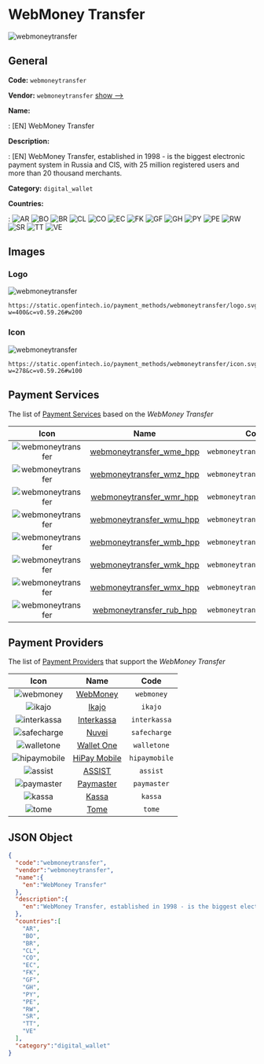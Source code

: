 
# WebMoney Transfer 
![webmoneytransfer](https://static.openfintech.io/payment_methods/webmoneytransfer/logo.svg?w=400&c=v0.59.26#w200)  

## General 
**Code:** `webmoneytransfer` 
 
**Vendor:** `webmoneytransfer` [show -->](/vendors/webmoneytransfer/) 
 
**Name:** 
 
:	[EN] WebMoney Transfer 
 
**Description:** 
 
: [EN] WebMoney Transfer, established in 1998 - is the biggest electronic payment system in Russia and CIS, with 25 million registered users and more than 20 thousand merchants.                                 
 
**Category:** `digital_wallet` 
 
**Countries:** 
 
:	![AR](https://cdnjs.cloudflare.com/ajax/libs/flag-icon-css/3.3.0/flags/4x3/ar.svg#w24) 	![BO](https://cdnjs.cloudflare.com/ajax/libs/flag-icon-css/3.3.0/flags/4x3/bo.svg#w24) 	![BR](https://cdnjs.cloudflare.com/ajax/libs/flag-icon-css/3.3.0/flags/4x3/br.svg#w24) 	![CL](https://cdnjs.cloudflare.com/ajax/libs/flag-icon-css/3.3.0/flags/4x3/cl.svg#w24) 	![CO](https://cdnjs.cloudflare.com/ajax/libs/flag-icon-css/3.3.0/flags/4x3/co.svg#w24) 	![EC](https://cdnjs.cloudflare.com/ajax/libs/flag-icon-css/3.3.0/flags/4x3/ec.svg#w24) 	![FK](https://cdnjs.cloudflare.com/ajax/libs/flag-icon-css/3.3.0/flags/4x3/fk.svg#w24) 	![GF](https://cdnjs.cloudflare.com/ajax/libs/flag-icon-css/3.3.0/flags/4x3/gf.svg#w24) 	![GH](https://cdnjs.cloudflare.com/ajax/libs/flag-icon-css/3.3.0/flags/4x3/gh.svg#w24) 	![PY](https://cdnjs.cloudflare.com/ajax/libs/flag-icon-css/3.3.0/flags/4x3/py.svg#w24) 	![PE](https://cdnjs.cloudflare.com/ajax/libs/flag-icon-css/3.3.0/flags/4x3/pe.svg#w24) 	![RW](https://cdnjs.cloudflare.com/ajax/libs/flag-icon-css/3.3.0/flags/4x3/rw.svg#w24) 	![SR](https://cdnjs.cloudflare.com/ajax/libs/flag-icon-css/3.3.0/flags/4x3/sr.svg#w24) 	![TT](https://cdnjs.cloudflare.com/ajax/libs/flag-icon-css/3.3.0/flags/4x3/tt.svg#w24) 	![VE](https://cdnjs.cloudflare.com/ajax/libs/flag-icon-css/3.3.0/flags/4x3/ve.svg#w24)  

## Images 

### Logo 
![webmoneytransfer](https://static.openfintech.io/payment_methods/webmoneytransfer/logo.svg?w=400&c=v0.59.26#w200)  

```
https://static.openfintech.io/payment_methods/webmoneytransfer/logo.svg?w=400&c=v0.59.26#w200
```  

### Icon 
![webmoneytransfer](https://static.openfintech.io/payment_methods/webmoneytransfer/icon.svg?w=278&c=v0.59.26#w100)  

```
https://static.openfintech.io/payment_methods/webmoneytransfer/icon.svg?w=278&c=v0.59.26#w100
```  

## Payment Services 
 
The list of [Payment Services](/payment-services/) based on the _WebMoney Transfer_ 

|Icon|Name|Code| 
|:---:|:---:|:---:| 
|![webmoneytransfer](https://static.openfintech.io/payment_methods/webmoneytransfer/icon.svg?w=278&c=v0.59.26#w100) |[webmoneytransfer_wme_hpp](/payment-services/webmoneytransfer_wme_hpp/)|`webmoneytransfer_wme_hpp`| 
|![webmoneytransfer](https://static.openfintech.io/payment_methods/webmoneytransfer/icon.svg?w=278&c=v0.59.26#w100) |[webmoneytransfer_wmz_hpp](/payment-services/webmoneytransfer_wmz_hpp/)|`webmoneytransfer_wmz_hpp`| 
|![webmoneytransfer](https://static.openfintech.io/payment_methods/webmoneytransfer/icon.svg?w=278&c=v0.59.26#w100) |[webmoneytransfer_wmr_hpp](/payment-services/webmoneytransfer_wmr_hpp/)|`webmoneytransfer_wmr_hpp`| 
|![webmoneytransfer](https://static.openfintech.io/payment_methods/webmoneytransfer/icon.svg?w=278&c=v0.59.26#w100) |[webmoneytransfer_wmu_hpp](/payment-services/webmoneytransfer_wmu_hpp/)|`webmoneytransfer_wmu_hpp`| 
|![webmoneytransfer](https://static.openfintech.io/payment_methods/webmoneytransfer/icon.svg?w=278&c=v0.59.26#w100) |[webmoneytransfer_wmb_hpp](/payment-services/webmoneytransfer_wmb_hpp/)|`webmoneytransfer_wmb_hpp`| 
|![webmoneytransfer](https://static.openfintech.io/payment_methods/webmoneytransfer/icon.svg?w=278&c=v0.59.26#w100) |[webmoneytransfer_wmk_hpp](/payment-services/webmoneytransfer_wmk_hpp/)|`webmoneytransfer_wmk_hpp`| 
|![webmoneytransfer](https://static.openfintech.io/payment_methods/webmoneytransfer/icon.svg?w=278&c=v0.59.26#w100) |[webmoneytransfer_wmx_hpp](/payment-services/webmoneytransfer_wmx_hpp/)|`webmoneytransfer_wmx_hpp`| 
|![webmoneytransfer](https://static.openfintech.io/payment_methods/webmoneytransfer/icon.svg?w=278&c=v0.59.26#w100) |[webmoneytransfer_rub_hpp](/payment-services/webmoneytransfer_rub_hpp/)|`webmoneytransfer_rub_hpp`| 
 

## Payment Providers 
 
The list of [Payment Providers](/payment-providers/) that support the _WebMoney Transfer_ 

|Icon|Name|Code| 
|:---:|:---:|:---:| 
|![webmoney](https://static.openfintech.io/payment_providers/webmoney/icon.svg?w=278&c=v0.59.26#w100) |[WebMoney](/payment-providers/webmoney/)|`webmoney`| 
|![ikajo](https://static.openfintech.io/payment_providers/ikajo/icon.png?w=278&c=v0.59.26#w100) |[Ikajo](/payment-providers/ikajo/)|`ikajo`| 
|![interkassa](https://static.openfintech.io/payment_providers/interkassa/icon.svg?w=278&c=v0.59.26#w100) |[Interkassa](/payment-providers/interkassa/)|`interkassa`| 
|![safecharge](https://static.openfintech.io/payment_providers/safecharge/icon.svg?w=278&c=v0.59.26#w100) |[Nuvei](/payment-providers/safecharge/)|`safecharge`| 
|![walletone](https://static.openfintech.io/payment_providers/walletone/icon.svg?w=278&c=v0.59.26#w100) |[Wallet One](/payment-providers/walletone/)|`walletone`| 
|![hipaymobile](https://static.openfintech.io/payment_providers/hipaymobile/icon.png?w=278&c=v0.59.26#w100) |[HiPay Mobile](/payment-providers/hipaymobile/)|`hipaymobile`| 
|![assist](https://static.openfintech.io/payment_providers/assist/icon.png?w=278&c=v0.59.26#w100) |[ASSIST](/payment-providers/assist/)|`assist`| 
|![paymaster](https://static.openfintech.io/payment_providers/paymaster/icon.svg?w=278&c=v0.59.26#w100) |[Paymaster](/payment-providers/paymaster/)|`paymaster`| 
|![kassa](https://static.openfintech.io/payment_providers/kassa/icon.svg?w=278&c=v0.59.26#w100) |[Kassa](/payment-providers/kassa/)|`kassa`| 
|![tome](https://static.openfintech.io/payment_providers/tome/icon.svg?w=278&c=v0.59.26#w100) |[Tome](/payment-providers/tome/)|`tome`| 
 

## JSON Object 

```json
{
  "code":"webmoneytransfer",
  "vendor":"webmoneytransfer",
  "name":{
    "en":"WebMoney Transfer"
  },
  "description":{
    "en":"WebMoney Transfer, established in 1998 - is the biggest electronic payment system in Russia and CIS, with 25 million registered users and more than 20 thousand merchants. \u00a0 \u00a0 \u00a0 \u00a0 \u00a0 \u00a0 \u00a0 \u00a0 \u00a0 \u00a0 \u00a0 \u00a0 \u00a0 \u00a0 \u00a0 \u00a0"
  },
  "countries":[
    "AR",
    "BO",
    "BR",
    "CL",
    "CO",
    "EC",
    "FK",
    "GF",
    "GH",
    "PY",
    "PE",
    "RW",
    "SR",
    "TT",
    "VE"
  ],
  "category":"digital_wallet"
}
```  
